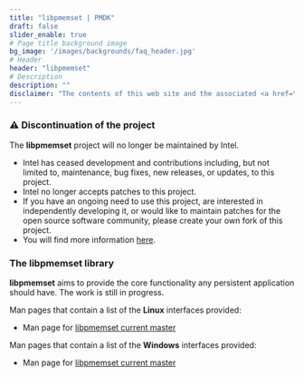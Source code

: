 ```yaml
---
title: "libpmemset | PMDK"
draft: false
slider_enable: true
# Page title background image
bg_image: '/images/backgrounds/faq_header.jpg'
# Header
header: "libpmemset"
# Description
description: ""
disclaimer: "The contents of this web site and the associated <a href=\"https://github.com/pmem\">GitHub repositories</a> are BSD-licensed open source."
---
```


### ⚠️ Discontinuation of the project
The **libpmemset** project will no longer be maintained by Intel.
- Intel has ceased development and contributions including, but not limited to, maintenance, bug fixes, new releases,
or updates, to this project.
- Intel no longer accepts patches to this project.
- If you have an ongoing need to use this project, are interested in independently developing it, or would like to
maintain patches for the open source software community, please create your own fork of this project.
- You will find more information [here](https://pmem.io/blog/2022/11/update-on-pmdk-and-our-long-term-support-strategy/).

### The libpmemset library

**libpmemset** aims to provide the core functionality any
persistent application should have.
The work is still in progress.

Man pages that contain a list of the **Linux** interfaces provided:

* Man page for <a href="../manpages/linux/master/libpmemset/libpmemset.7.html">libpmemset current master</a>

Man pages that contain a list of the **Windows** interfaces provided:

* Man page for <a href="../manpages/windows/master/libpmemset/libpmemset.7.html">libpmemset current master</a>